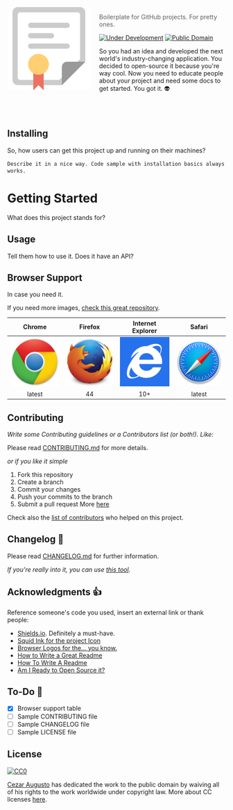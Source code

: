 <img src="diploma.png" align="left" width="192px" height="192px"/>
<img align="left" width="0" height="192px" hspace="10"/>

> Boilerplate for GitHub projects. For pretty ones. 

[![Under Development](https://img.shields.io/badge/under-development-orange.svg)](https://github.com/cez-aug/github-project-template) [![Public Domain](https://img.shields.io/badge/public-domain-lightgrey.svg)](https://creativecommons.org/publicdomain/zero/1.0/)

So you had an idea and developed the next world's industry-changing application. You decided to open-source it because you're way cool. Now you need to educate people about your project and need some docs to get started. You got it. :alien:

<br>
<br>

## Installing

So, how users can get this project up and running on their machines? 

```
Describe it in a nice way. Code sample with installation basics always works.
```

# Getting Started 

What does this project stands for? 

## Usage 

Tell them how to use it. Does it have an API?

## Browser Support

In case you need it.

If you need more images, [check this great repository](https://github.com/alrra/browser-logos).

| Chrome | Firefox | Internet <br>Explorer | Safari 
|:---:|:---:|:---:|:---:|
| <img width=140 src="chrome_256x256.png" alt="Google Chrome"> | <img width=140 src="firefox_256x256.png" alt="Mozilla Firefox"> | <img width=140 src="internet-explorer-tile_256x256.png" alt="Internet Explorer"></a> | <img width=140 src="safari_256x256.png" alt="Apple Safari"> 
| latest | 44 | 10+ | latest |

## Contributing 

*Write some Contributing guidelines or a Contributors list (or both!). Like:*

Please read [CONTRIBUTING.md](CONTRIBUTING.md) for more details.

*or if you like it simple*

1. Fork this repository
2. Create a branch
3. Commit your changes
4. Push your commits to the branch
5. Submit a pull request
More [here](https://help.github.com/categories/collaborating-on-projects-using-pull-requests/)

Check also the [list of contributors](https://github.com/your/project/contributors) who helped on this project.

## Changelog :memo:

Please read [CHANGELOG.md](CHANGELOG.md) for further information.

*If you're really into it, you can use [this tool](https://github.com/skywinder/github-changelog-generator).*

## Acknowledgments :thumbsup:

Reference someone's code you used, insert an external link or thank people:

* [Shields.io](http://shields.io/). Definitely a must-have.
* [Squid Ink for the project Icon](http://thesquid.ink/free-icons/)
* [Browser Logos for the... you know.](https://github.com/alrra/browser-logos/)
* [How to Write a Great Readme](https://robots.thoughtbot.com/how-to-write-a-great-readme)
* [How To Write A Readme](http://jfhbrook.github.io/2011/11/09/readmes.html)
* [Am I Ready to Open Source it?](https://gist.github.com/PurpleBooth/6f1ba788bf70fb501439#file-am-i-ready-to-open-source-this-md)

## To-Do :man:
- [x] Browser support table
- [ ] Sample CONTRIBUTING file
- [ ] Sample CHANGELOG file
- [ ] Sample LICENSE file

## License 
[![CC0](https://i.creativecommons.org/p/zero/1.0/88x31.png)](https://creativecommons.org/publicdomain/zero/1.0/)

[Cezar Augusto](http://cezar.work) has dedicated the work to the public domain by waiving all of his rights to the work worldwide under copyright law. More about CC licenses [here](http://creativecommons.org).